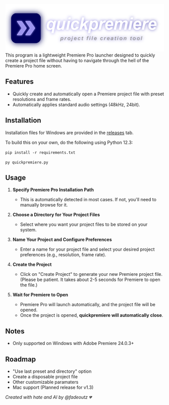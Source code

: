 <img src="assets/banner.png" width="520" height="150">
This program is a lightweight Premiere Pro launcher designed to quickly create a project file without having to navigate through the hell of the Premiere Pro home screen.

## Features
- Quickly create and automatically open a Premiere project file with preset resolutions and frame rates.
- Automatically applies standard audio settings (48kHz, 24bit).

## Installation
Installation files for Windows are provided in the [releases](https://github.com/fadeoutz/quickpremiere/releases) tab. 

To build this on your own, do the following using Python 12.3:

```pip install -r requirements.txt```

``py quickpremiere.py``

## Usage
1. **Specify Premiere Pro Installation Path**
   - This is automatically detected in most cases. If not, you'll need to manually browse for it.

2. **Choose a Directory for Your Project Files**
   - Select where you want your project files to be stored on your system.

3. **Name Your Project and Configure Preferences**
   - Enter a name for your project file and select your desired project preferences (e.g., resolution, frame rate).

4. **Create the Project**
   - Click on "Create Project" to generate your new Premiere project file.
     (Please be patient. It takes about 2-5 seconds for Premiere to open the file.)

5. **Wait for Premiere to Open**
   - Premiere Pro will launch automatically, and the project file will be opened.
   - Once the project is opened, **quickpremiere will automatically close**.

## Notes
- Only supported on Windows with Adobe Premiere 24.0.3+

## Roadmap
- "Use last preset and directory" option
- Create a disposable project file
- Other customizable paramaters
- Mac support (Planned release for v1.3)
  


*Created with hate and AI by @fadeoutz 💔*
